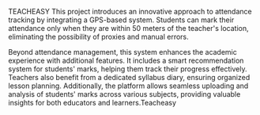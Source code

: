 TEACHEASY
This project introduces an innovative approach to attendance tracking by integrating a GPS-based system. Students can mark their attendance only when they are within 50 meters of the teacher's location, eliminating the possibility of proxies and manual errors.

Beyond attendance management, this system enhances the academic experience with additional features. It includes a smart recommendation system for students' marks, helping them track their progress effectively. Teachers also benefit from a dedicated syllabus diary, ensuring organized lesson planning. Additionally, the platform allows seamless uploading and analysis of students' marks across various subjects, providing valuable insights for both educators and learners.Teacheasy
